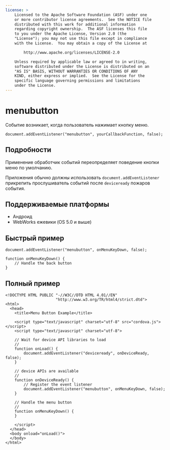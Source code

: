```yaml
---
license: >
    Licensed to the Apache Software Foundation (ASF) under one
    or more contributor license agreements.  See the NOTICE file
    distributed with this work for additional information
    regarding copyright ownership.  The ASF licenses this file
    to you under the Apache License, Version 2.0 (the
    "License"); you may not use this file except in compliance
    with the License.  You may obtain a copy of the License at

        http://www.apache.org/licenses/LICENSE-2.0

    Unless required by applicable law or agreed to in writing,
    software distributed under the License is distributed on an
    "AS IS" BASIS, WITHOUT WARRANTIES OR CONDITIONS OF ANY
    KIND, either express or implied.  See the License for the
    specific language governing permissions and limitations
    under the License.
---
```


# menubutton

Событие возникает, когда пользователь нажимает кнопку меню.

    document.addEventListener("menubutton", yourCallbackFunction, false);
    

## Подробности

Применение обработчик событий переопределяет поведение кнопки меню по умолчанию.

Приложения обычно должны использовать `document.addEventListener` прикрепить прослушиватель событий после `deviceready` пожаров события.

## Поддерживаемые платформы

*   Андроид
*   WebWorks ежевики (OS 5.0 и выше)

## Быстрый пример

    document.addEventListener("menubutton", onMenuKeyDown, false);
    
    function onMenuKeyDown() {
        // Handle the back button
    }
    

## Полный пример

    <!DOCTYPE HTML PUBLIC "-//W3C//DTD HTML 4.01//EN"
                          "http://www.w3.org/TR/html4/strict.dtd">
    <html>
      <head>
        <title>Menu Button Example</title>
    
        <script type="text/javascript" charset="utf-8" src="cordova.js"></script>
        <script type="text/javascript" charset="utf-8">
    
        // Wait for device API libraries to load
        //
        function onLoad() {
            document.addEventListener("deviceready", onDeviceReady, false);
        }
    
        // device APIs are available
        //
        function onDeviceReady() {
            // Register the event listener
            document.addEventListener("menubutton", onMenuKeyDown, false);
        }
    
        // Handle the menu button
        //
        function onMenuKeyDown() {
        }
    
        </script>
      </head>
      <body onload="onLoad()">
      </body>
    </html>
